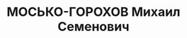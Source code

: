 ---
title: МОСЬКО-ГОРОХОВ Михаил Семенович
description: "1881 р. народження, м. Новозибків Чернігівської області, українець,\
  \ із робітників, освіта середня. Проживав у м. Миколаєві. Конструктор заводу ім.\
  \ А. Марті. \n  Заарештований 14.10.1937 р. Вироком Військової Колегії Верховного\
  \ Суду СРСР від 08.12.1937 р. засуджений до 20 років ув’язнення у ВТТ з конфіскацією\
  \ майна. Подальша доля невідома. \n  Реабілітований у 1957 р."
---